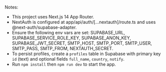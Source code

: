 Notes:
- This project uses Next.js 14 App Router.
- NextAuth is configured at app/api/auth/[...nextauth]/route.ts and uses @next-auth/supabase-adapter.
- Ensure the following env vars are set: SUPABASE_URL, SUPABASE_SERVICE_ROLE_KEY, SUPABASE_ANON_KEY, SUPABASE_JWT_SECRET, SMTP_HOST, SMTP_PORT, SMTP_USER, SMTP_PASS, SMTP_FROM, NEXTAUTH_SECRET.
- To persist profiles, create a `profiles` table in Supabase with primary key `id` (text) and optional fields `full_name`, `country`, `notify`.
- Run `npm install` then `npm run dev` to start the app.
